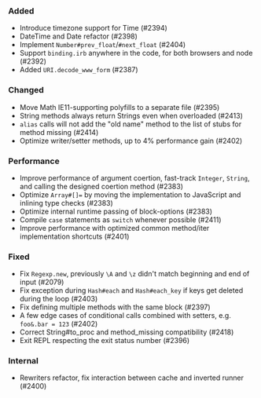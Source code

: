 ### Added

- Introduce timezone support for Time (#2394)
- DateTime and Date refactor (#2398)
- Implement `Number#prev_float`/`#next_float` (#2404)
- Support `binding.irb` anywhere in the code, for both browsers and node (#2392)
- Added `URI.decode_www_form` (#2387)

### Changed

- Move Math IE11-supporting polyfills to a separate file (#2395)
- String methods always return Strings even when overloaded (#2413)
- `alias` calls will not add the "old name" method to the list of stubs for method missing (#2414)
- Optimize writer/setter methods, up to 4% performance gain (#2402)

### Performance

- Improve performance of argument coertion, fast-track `Integer`, `String`, and calling the designed coertion method (#2383)
- Optimize `Array#[]=` by moving the implementation to JavaScript and inlining type checks (#2383)
- Optimize internal runtime passing of block-options (#2383)
- Compile `case` statements as `switch` whenever possible (#2411)
- Improve performance with optimized common method/iter implementation shortcuts (#2401)

### Fixed

- Fix `Regexp.new`, previously `\A` and `\z` didn't match beginning and end of input (#2079)
- Fix exception during `Hash#each` and `Hash#each_key` if keys get deleted during the loop (#2403)
- Fix defining multiple methods with the same block (#2397)
- A few edge cases of conditional calls combined with setters, e.g. `foo&.bar = 123` (#2402)
- Correct String#to_proc and method_missing compatibility (#2418)
- Exit REPL respecting the exit status number (#2396)

### Internal

- Rewriters refactor, fix interaction between cache and inverted runner (#2400)

<!--
### Internal
### Changed
### Added
### Removed
### Deprecated
-->
